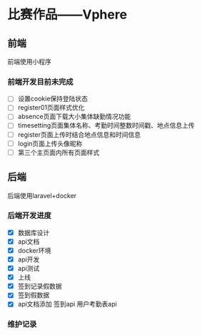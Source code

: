 # 比赛作品——Vphere

## 前端

前端使用小程序

### 前端开发目前未完成
- [ ] 设置cookie保持登陆状态
- [ ] register01页面样式优化
- [ ] absence页面下载大小集体缺勤情况功能
- [ ] timesetting页面集体名称、考勤时间整数时间戳、地点信息上传
- [ ] register页面上传时结合地点信息和时间信息
- [ ] login页面上传头像昵称
- [ ] 第三个主页面内所有页面样式

## 后端

后端使用laravel+docker

### 后端开发进度

- [x] 数据库设计
- [x] api文档
- [x] docker环境
- [x] api开发
- [x] api测试
- [x] 上线
- [x] 签到记录假数据
- [x] 签到假数据
- [x] api文档添加 签到api 用户考勤表api

### 维护记录

